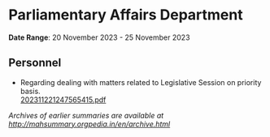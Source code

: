 # Parliamentary Affairs Department

**Date Range**: 20 November 2023 - 25 November 2023


## Personnel
- Regarding dealing with matters related to Legislative Session on priority basis.\
  [202311221247565415.pdf](https://gr.maharashtra.gov.in/Site/Upload/Government%20Resolutions/English/202311221247565415.pdf)


*Archives of earlier summaries are available at http://mahsummary.orgpedia.in/en/archive.html*